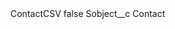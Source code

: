 <?xml version="1.0" encoding="UTF-8"?>
<CustomMetadata xmlns="http://soap.sforce.com/2006/04/metadata" xmlns:xsi="http://www.w3.org/2001/XMLSchema-instance" xmlns:xsd="http://www.w3.org/2001/XMLSchema">
    <label>ContactCSV</label>
    <protected>false</protected>
    <values>
        <field>Sobject__c</field>
        <value xsi:type="xsd:string">Contact</value>
    </values>
</CustomMetadata>
